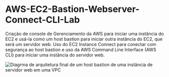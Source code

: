 # AWS-EC2-Bastion-Webserver-Connect-CLI-Lab
Criação de console de Gerenciamento da AWS para iniciar uma instância do EC2 e usá-la como um host bastion para iniciar outra instância do EC2, que será um servidor web. Uso do EC2 Instance Connect para conectar com segurança ao host bastion e uso da AWS Command Line Interface (AWS CLI) para iniciar uma instância do servidor web.

![Diagrma de arquitetura final de um host bastion de uma instância de servidor web em uma VPC](https://github.com/Andrehlb/AWS-EC2-Bastion-Webserver-Connect-CLI-Lab/blob/main/inputs/images/Diagrama-arquitetura-final-host%20bastion-inst%C3%A2ncia-de-servidor-web-em-uma-VPC.png?raw=true)